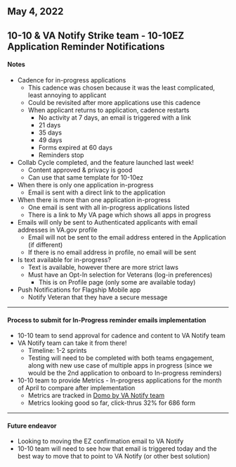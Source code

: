 ## May 4, 2022
## 10-10 & VA Notify Strike team - 10-10EZ Application Reminder Notifications


#### Notes
- Cadence for in-progress applications
     - This cadence was chosen because it was the least complicated, least annoying to applicant
     - Could be revisited after more applications use this cadence
     - When applicant returns to application, cadence restarts
          - No activity at 7 days, an email is triggered with a link
          - 21 days
          - 35 days
          - 49 days
          - Forms expired at 60 days
          - Reminders stop
- Collab Cycle completed, and the feature launched last week!
     - Content approved & privacy is good
     - Can use that same template for 10-10ez
- When there is only one application in-progress
     - Email is sent with a direct link to the application
- When there is more than one application in-progress
     - One email is sent with all in-progress applications listed
     - There is a link to My VA page which shows all apps in progress
- Emails will only be sent to Authenticated applicants with email addresses in VA.gov profile
     - Email will not be sent to the email address entered in the Application (if different)
     - If there is no email address in profile, no email will be sent
- Is text available for in-progress?
     - Text is available, however there are more strict laws
     - Must have an Opt-In selection for Veterans (log-in preferences)
          - This is on Profile page (only some are available today)
- Push Notifications for Flagship Mobile app
     - Notify Veteran that they have a secure message 

---
#### Process to submit for In-Progress reminder emails implementation
- 10-10 team to send approval for cadence and content to VA Notify team
- VA Notify team can take it from there!
     - Timeline: 1-2 sprints
     - Testing will need to be completed with both teams engagement, along with new use case of multiple apps in progress (since we would be the 2nd application to onboard to In-progress reminders)
- 10-10 team to provide Metrics - In-progress applications for the month of April to compare after implementation
     - Metrics are tracked in [Domo by VA Notify team](https://va-gov.domo.com/page/2040841289?userId=228456075)
     - Metrics looking good so far, click-thrus 32% for 686 form

---
#### Future endeavor
- Looking to moving the EZ confirmation email to VA Notify
- 10-10 team will need to see how that email is triggered today and the best way to move that to point to VA Notify (or other best solution)

